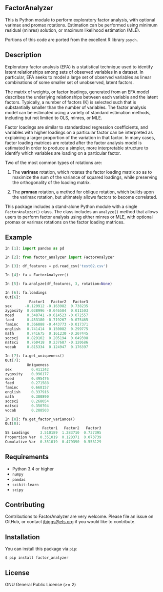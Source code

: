 ## FactorAnalyzer

This is Python module to perform exploratory factor analysis, with optional varimax and promax rotations. Estimation can be performed using minimum residual (minres) solution, or maximum likelihood estimation (MLE). 

Portions of this code are ported from the excellent R library `psych`.

## Description

Exploratory factor analysis (EFA) is a statistical technique used to identify latent relationships among sets of observed variables in a dataset. In particular, EFA seeks to model a large set of observed variables as linear combinations of some smaller set of unobserved, latent factors.

The matrix of weights, or factor loadings, generated from an EFA model describes the underlying relationships between each variable and the latent factors. Typically, a number of factors (K) is selected such that is substantially smaller than the number of variables. The factor analysis model can be estimated using a variety of standard estimation methods, including but not limited to OLS, minres, or MLE.

Factor loadings are similar to standardized regression coefficients, and variables with higher loadings on a particular factor can be interpreted as explaining a larger proportion of the variation in that factor. In many cases, factor loading matrices are rotated after the factor analysis model is estimated in order to produce a simpler, more interpretable structure to identify which variables are loading on a particular factor. 

Two of the most common types of rotations are:

1. The **varimax** rotation, which rotates the factor loading matrix so as to maximize the sum of the variance of squared loadings, while preserving the orthogonality of the loading matrix.

2. The **promax** rotation, a method for oblique rotation, which builds upon the varimax rotation, but ultimately allows factors to become correlated.

This package includes a stand-alone Python module with a single `FactorAnalyzer()` class. The class includes an `analyze()` method that allows users to perform factor analysis using either minres or MLE, with optional promax or varimax rotations on the factor loading matrices.

## Example

```python
In [1]: import pandas as pd

In [2]: from factor_analyzer import FactorAnalyzer

In [3]: df_features = pd.read_csv('test02.csv')

In [4]: fa = FactorAnalyzer()

In [5]: fa.analyze(df_features, 3, rotation=None)

In [6]: fa.loadings
Out[6]: 
           Factor1   Factor2   Factor3
sex      -0.129912 -0.163982  0.738235
zygosity  0.038996 -0.046584  0.011503
moed      0.348741 -0.614523 -0.072557
faed      0.453180 -0.719267 -0.075465
faminc    0.366888 -0.443773 -0.017371
english   0.741414  0.150082  0.299775
math      0.741675  0.161230 -0.207445
socsci    0.829102  0.205194  0.049308
natsci    0.760418  0.237687 -0.120686
vocab     0.815334  0.124947  0.176397

In [7]: fa.get_uniqueness()
Out[7]: 
          Uniqueness
sex         0.411242
zygosity    0.996177
moed        0.495476
faed        0.271588
faminc      0.668157
english     0.337916
math        0.380890
socsci      0.268054
natsci      0.350704
vocab       0.288503

In [8]: fa.get_factor_variance()
Out[8]: 
                 Factor1   Factor2   Factor3
SS Loadings     3.510189  1.283710  0.737395
Proportion Var  0.351019  0.128371  0.073739
Cumulative Var  0.351019  0.479390  0.553129
```

## Requirements

- Python 3.4 or higher
- `numpy`
- `pandas`
- `scikit-learn`
- `scipy`

## Contributing

Contributions to FactorAnalyzer are very welcome. Please file an issue on GitHub, or contact jbiggs@ets.org if you would like to contribute.

## Installation

You can install this package via `pip`:

`$ pip install factor_analyzer`

## License

GNU General Public License (>= 2)